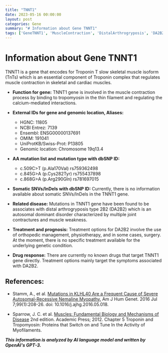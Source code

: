 ```yaml
---
title: "TNNT1"
date: 2023-05-16 00:00:00
layout: post
categories: Gene
summary: "# Information about Gene TNNT1"
tags: ['GeneTNNT1', 'MuscleContraction', 'DistalArthrogryposis', 'DA2B2', 'OrthopedicManagement', 'Physiotherapy', 'AutosomalDominant', 'TroponinT']
---
```


# Information about Gene TNNT1

TNNT1 is a gene that encodes for Troponin T slow skeletal muscle isoform (TnTs) which is an essential component of Troponin complex that regulates muscle contraction in skeletal and cardiac muscles. 

- **Function for gene:** TNNT1 gene is involved in the muscle contraction process by binding to tropomyosin in the thin filament and regulating the calcium-mediated interactions.

- **External IDs for gene and genomic location, Aliases:**
    - HGNC: 11805
    - NCBI Entrez: 7139
    - Ensembl: ENSG00000137691
    - OMIM: 191041
    - UniProtKB/Swiss-Prot: P13805
    - Genomic location: Chromosome 19q13.4

- **AA mutation list and mutation type with dbSNP ID:**
    - c.509C>T (p.Ala170Val) rs759362498
    - c.845G>A (p.Cys282Tyr) rs755437898
    - c.868G>A (p.Arg290Gln) rs781697015

- **Somatic SNVs/InDels with dbSNP ID:**
    Currently, there is no information available about somatic SNVs/InDels in the TNNT1 gene.

- **Related disease:**
    Mutations in TNNT1 gene have been found to be associates with distal arthrogryposis type 2B2 (DA2B2) which is an autosomal dominant disorder characterized by multiple joint contractures and muscle weakness.

- **Treatment and prognosis:**
    Treatment options for DA2B2 involve the use of orthopedic management, physiotherapy, and in some cases, surgery. At the moment, there is no specific treatment available for the underlying genetic condition.

- **Drug response:**
    There are currently no known drugs that target TNNT1 gene directly. Treatment options mainly target the symptoms associated with DA2B2.

## References:
- Stamm, A., et al. [Mutations in KLHL40 Are a Frequent Cause of Severe Autosomal-Recessive Nemaline Myopathy.](https://doi.org/10.1016/j.ajhg.2016.05.018) Am J Hum Genet. 2016 Jul 7;99(1):208-26. doi: 10.1016/j.ajhg.2016.05.018.
  
- Sparrow, J. C. et al. [Muscles: Fundamental Biology and Mechanisms of Disease](https://www.ncbi.nlm.nih.gov/books/NBK1261/) 2nd edition. Academic Press; 2012. Chapter 5 Troponin and Tropomyosin: Proteins that Switch on and Tune In the Activity of Myofilaments.

**_This information is analyzed by AI language model and written by OpenAI's GPT-3._**